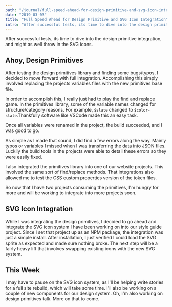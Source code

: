 ```yaml
---
path: "/journal/full-speed-ahead-for-design-primitive-and-svg-icon-integration"
date: "2019-03-03"
title: "Full Speed Ahead for Design Primitive and SVG Icon Integration"
intro: "After successful tests, its time to dive into the design primitive integration, and might as well throw in the SVG icons."
---
```


After successful tests, its time to dive into the design primitive integration, and might as well throw in the SVG icons.

## Ahoy, Design Primitives

After testing the design primitives library and finding some bugs/typos, I decided to move forward with full integration. Accomplishing this simply involved replacing the projects variables files with the new primitives base file.

In order to accomplish this, I really just had to play the find and replace game. In the primitives library, some of the variable names changed for structure/category reasons. For example, `$slate` changed to `$color-slate`.Thankfully software like VSCode made this an easy task.

Once all variables were renamed in the project, the build succeeded, and I was good to go.

As simple as I made that sound, I did find a few errors along the way. Mainly typos or variables I missed when I was transferring the data into JSON files. Luckily the build tools in the projects were able to detail these errors so they were easily fixed.

I also integrated the primitives library into one of our website projects. This involved the same sort of find/replace methods. That integrations also allowed me to test the CSS custom properties version of the token files.

So now that I have two projects consuming the primitives, I'm hungry for more and will be working to integrate into more projects soon.

## SVG Icon Integration

While I was integrating the design primitives, I decided to go ahead and integrate the SVG icon system I have been working on into our style guide project. Since I set that project up as an NPM package, the integration was just a simple install. After installation, I just verified I could load the SVG sprite as expected and made sure nothing broke. The next step will be a fairly heavy lift that involves swapping existing icons with the new SVG system.

## This Week

I may have to pause on the SVG icon system, as I'll be helping write stories for a full site rebuild, which will take some time. I'll also be working on a couple of new components for our design system. Oh, I'm also working on design primitives talk. More on that to come.